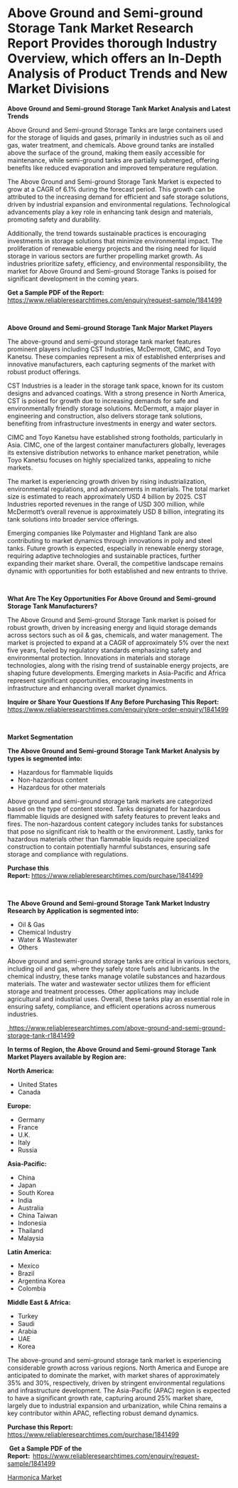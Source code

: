 <p><h1>Above Ground and Semi-ground Storage Tank Market Research Report Provides thorough Industry Overview, which offers an In-Depth Analysis of Product Trends and New Market Divisions</h1></p><p><strong>Above Ground and Semi-ground Storage Tank Market Analysis and Latest Trends</strong></p>
<p><p>Above Ground and Semi-ground Storage Tanks are large containers used for the storage of liquids and gases, primarily in industries such as oil and gas, water treatment, and chemicals. Above ground tanks are installed above the surface of the ground, making them easily accessible for maintenance, while semi-ground tanks are partially submerged, offering benefits like reduced evaporation and improved temperature regulation.</p><p>The Above Ground and Semi-ground Storage Tank Market is expected to grow at a CAGR of 6.1% during the forecast period. This growth can be attributed to the increasing demand for efficient and safe storage solutions, driven by industrial expansion and environmental regulations. Technological advancements play a key role in enhancing tank design and materials, promoting safety and durability. </p><p>Additionally, the trend towards sustainable practices is encouraging investments in storage solutions that minimize environmental impact. The proliferation of renewable energy projects and the rising need for liquid storage in various sectors are further propelling market growth. As industries prioritize safety, efficiency, and environmental responsibility, the market for Above Ground and Semi-ground Storage Tanks is poised for significant development in the coming years.</p></p>
<p><strong>Get a Sample PDF of the Report:&nbsp;</strong> <a href="https://www.reliableresearchtimes.com/enquiry/request-sample/1841499?utm_campaign=2218&utm_medium=2&utm_source=Github&utm_content=ia&utm_term=28022025&utm_id=above-ground-and-semi-ground-storage-tank">https://www.reliableresearchtimes.com/enquiry/request-sample/1841499</a></p>
<p>&nbsp;</p>
<p><strong>Above Ground and Semi-ground Storage Tank Major Market Players</strong></p>
<p><p>The above-ground and semi-ground storage tank market features prominent players including CST Industries, McDermott, CIMC, and Toyo Kanetsu. These companies represent a mix of established enterprises and innovative manufacturers, each capturing segments of the market with robust product offerings.</p><p>CST Industries is a leader in the storage tank space, known for its custom designs and advanced coatings. With a strong presence in North America, CST is poised for growth due to increasing demands for safe and environmentally friendly storage solutions. McDermott, a major player in engineering and construction, also delivers storage tank solutions, benefiting from infrastructure investments in energy and water sectors.</p><p>CIMC and Toyo Kanetsu have established strong footholds, particularly in Asia. CIMC, one of the largest container manufacturers globally, leverages its extensive distribution networks to enhance market penetration, while Toyo Kanetsu focuses on highly specialized tanks, appealing to niche markets.</p><p>The market is experiencing growth driven by rising industrialization, environmental regulations, and advancements in materials. The total market size is estimated to reach approximately USD 4 billion by 2025. CST Industries reported revenues in the range of USD 300 million, while McDermott’s overall revenue is approximately USD 8 billion, integrating its tank solutions into broader service offerings.</p><p>Emerging companies like Polymaster and Highland Tank are also contributing to market dynamics through innovations in poly and steel tanks. Future growth is expected, especially in renewable energy storage, requiring adaptive technologies and sustainable practices, further expanding their market share. Overall, the competitive landscape remains dynamic with opportunities for both established and new entrants to thrive.</p></p>
<p>&nbsp;</p>
<p><strong>What Are The Key Opportunities For Above Ground and Semi-ground Storage Tank Manufacturers?</strong></p>
<p><p>The Above Ground and Semi-ground Storage Tank market is poised for robust growth, driven by increasing energy and liquid storage demands across sectors such as oil & gas, chemicals, and water management. The market is projected to expand at a CAGR of approximately 5% over the next five years, fueled by regulatory standards emphasizing safety and environmental protection. Innovations in materials and storage technologies, along with the rising trend of sustainable energy projects, are shaping future developments. Emerging markets in Asia-Pacific and Africa represent significant opportunities, encouraging investments in infrastructure and enhancing overall market dynamics.</p></p>
<p><strong>Inquire or Share Your Questions If Any Before Purchasing This Report:</strong> <a href="https://www.reliableresearchtimes.com/enquiry/pre-order-enquiry/1841499?utm_campaign=2218&utm_medium=2&utm_source=Github&utm_content=ia&utm_term=28022025&utm_id=above-ground-and-semi-ground-storage-tank">https://www.reliableresearchtimes.com/enquiry/pre-order-enquiry/1841499</a></p>
<p>&nbsp;</p>
<p><strong>Market Segmentation</strong></p>
<p><strong>The Above Ground and Semi-ground Storage Tank Market Analysis by types is segmented into:</strong></p>
<p><ul><li>Hazardous for flammable liquids</li><li>Non-hazardous content</li><li>Hazardous for other materials</li></ul></p>
<p><p>Above ground and semi-ground storage tank markets are categorized based on the type of content stored. Tanks designated for hazardous flammable liquids are designed with safety features to prevent leaks and fires. The non-hazardous content category includes tanks for substances that pose no significant risk to health or the environment. Lastly, tanks for hazardous materials other than flammable liquids require specialized construction to contain potentially harmful substances, ensuring safe storage and compliance with regulations.</p></p>
<p><strong>Purchase this Report:&nbsp;</strong><a href="https://www.reliableresearchtimes.com/purchase/1841499?utm_campaign=2218&utm_medium=2&utm_source=Github&utm_content=ia&utm_term=28022025&utm_id=above-ground-and-semi-ground-storage-tank">https://www.reliableresearchtimes.com/purchase/1841499</a></p>
<p>&nbsp;</p>
<p><strong>The Above Ground and Semi-ground Storage Tank Market Industry Research by Application is segmented into:</strong></p>
<p><ul><li>Oil & Gas</li><li>Chemical Industry</li><li>Water & Wastewater</li><li>Others</li></ul></p>
<p><p>Above ground and semi-ground storage tanks are critical in various sectors, including oil and gas, where they safely store fuels and lubricants. In the chemical industry, these tanks manage volatile substances and hazardous materials. The water and wastewater sector utilizes them for efficient storage and treatment processes. Other applications may include agricultural and industrial uses. Overall, these tanks play an essential role in ensuring safety, compliance, and efficient operations across numerous industries.</p></p>
<p><a href="https://www.reliableresearchtimes.com/above-ground-and-semi-ground-storage-tank-r1841499?utm_campaign=2218&utm_medium=2&utm_source=Github&utm_content=ia&utm_term=28022025&utm_id=above-ground-and-semi-ground-storage-tank">&nbsp;https://www.reliableresearchtimes.com/above-ground-and-semi-ground-storage-tank-r1841499</a></p>
<p><strong>In terms of Region, the Above Ground and Semi-ground Storage Tank Market Players available by Region are:</strong></p>
<p>
    <p> <strong> North America: </strong>
        <ul>
            <li>United States</li>
            <li>Canada</li>
        </ul>
        </p> 
    <p> <strong> Europe: </strong>
        <ul>
            <li>Germany</li>
            <li>France</li>
            <li>U.K.</li>
            <li>Italy</li>
            <li>Russia</li>
        </ul>
        </p> 
    <p> <strong> Asia-Pacific: </strong>
        <ul>
            <li>China</li>
            <li>Japan</li>
            <li>South Korea</li>
            <li>India</li>
            <li>Australia</li>
            <li>China Taiwan</li>
            <li>Indonesia</li>
            <li>Thailand</li>
            <li>Malaysia</li>
        </ul>
        </p> 
    <p> <strong> Latin America: </strong>
        <ul>
            <li>Mexico</li>
            <li>Brazil</li>
            <li>Argentina Korea</li>
            <li>Colombia</li>
        </ul>
        </p> 
    <p> <strong> Middle East & Africa: </strong>
        <ul>
            <li>Turkey</li>
            <li>Saudi</li>
            <li>Arabia</li>
            <li>UAE</li>
            <li>Korea</li>
        </ul>
    </p>
    </p>
<p><p>The above-ground and semi-ground storage tank market is experiencing considerable growth across various regions. North America and Europe are anticipated to dominate the market, with market shares of approximately 35% and 30%, respectively, driven by stringent environmental regulations and infrastructure development. The Asia-Pacific (APAC) region is expected to have a significant growth rate, capturing around 25% market share, largely due to industrial expansion and urbanization, while China remains a key contributor within APAC, reflecting robust demand dynamics.</p></p>
<p><strong>Purchase this Report: </strong><a href="https://www.reliableresearchtimes.com/purchase/1841499?utm_campaign=2218&utm_medium=2&utm_source=Github&utm_content=ia&utm_term=28022025&utm_id=above-ground-and-semi-ground-storage-tank">https://www.reliableresearchtimes.com/purchase/1841499</a></p>
<p>&nbsp;<strong>Get a Sample PDF of the Report:&nbsp;&nbsp;</strong><a href="https://www.reliableresearchtimes.com/enquiry/request-sample/1841499?utm_campaign=2218&utm_medium=2&utm_source=Github&utm_content=ia&utm_term=28022025&utm_id=above-ground-and-semi-ground-storage-tank">https://www.reliableresearchtimes.com/enquiry/request-sample/1841499</a></p>
<p><strong></strong></p>
<p><p><a href="https://github.com/haaszgettre6/Market-Research-Report-List-1/blob/main/harmonica-market.md?utm_campaign=2218&utm_medium=2&utm_source=Github&utm_content=ia&utm_term=28022025&utm_id=above-ground-and-semi-ground-storage-tank">Harmonica Market</a></p></p>